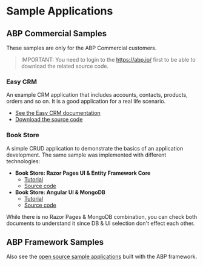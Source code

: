 # Sample Applications

## ABP Commercial Samples

These samples are only for the ABP Commercial customers.

> IMPORTANT: You need to login to the https://abp.io/ first to be able to download the related source code.

### Easy CRM

An example CRM application that includes accounts, contacts, products, orders and so on. It is a good application for a real life scenario.

* [See the Easy CRM documentation](easy-crm.md)
* [Download the source code](https://abp.io/api/download/samples/EasyCrm)

### Book Store

A simple CRUD application to demonstrate the basics of an application development. The same sample was implemented with different technologies:

- **Book Store: Razor Pages UI & Entity Framework Core**
  - [Tutorial](https://docs.abp.io/en/commercial/latest/tutorials/book-store/part-1?UI=MVC)
  - [Source code](https://abp.io/api/download/samples/bookstore-mvc-ef)
- **Book Store: Angular UI & MongoDB**
  - [Tutorial](https://docs.abp.io/en/commercial/latest/tutorials/book-store/part-1?UI=NG)
  - [Source code](https://abp.io/api/download/samples/bookstore-angular-mongodb)

While there is no Razor Pages & MongoDB combination, you can check both documents to understand it since DB & UI selection don't effect each other.

## ABP Framework Samples

Also see the [open source sample applications](https://docs.abp.io/en/abp/latest/Samples/Index) built with the ABP framework.